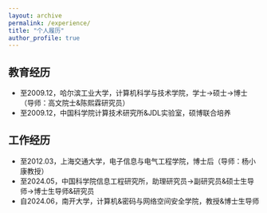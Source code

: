 ```yaml
---
layout: archive
permalink: /experience/
title: "个人履历"
author_profile: true
---
```


## 教育经历 
+ 至2009.12，哈尔滨工业大学，计算机科学与技术学院，学士→硕士→博士（导师：高文院士&陈熙霖研究员）
+ 至2009.12，中国科学院计算技术研究所&JDL实验室，硕博联合培养

## 工作经历
+ 至2012.03，上海交通大学，电子信息与电气工程学院，博士后（导师：杨小康教授） 
+ 至2024.05，中国科学院信息工程研究所，助理研究员→副研究员&硕士生导师→博士生导师&研究员  
+ 自2024.06，南开大学，计算机&密码与网络空间安全学院，教授&博士生导师
